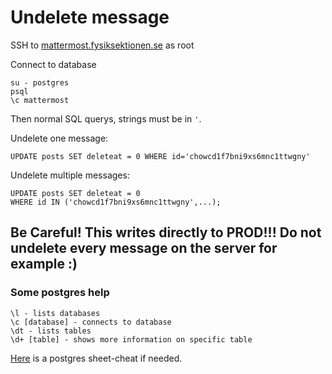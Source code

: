 # Undelete message

SSH to [mattermost.fysiksektionen.se](mattermost.fysiksektionen.se) as root

Connect to database
```
su - postgres
psql
\c mattermost
```

Then normal SQL querys, strings must be in `'`.

Undelete one message:
```
UPDATE posts SET deleteat = 0 WHERE id='chowcd1f7bni9xs6mnc1ttwgny'
```

Undelete multiple messages:
```
UPDATE posts SET deleteat = 0
WHERE id IN ('chowcd1f7bni9xs6mnc1ttwgny',...);
```

## Be Careful! This writes directly to PROD!!! Do not undelete every message on the server for example :)

### Some postgres help

```
\l - lists databases
\c [database] - connects to database
\dt - lists tables
\d+ [table] - shows more information on specific table
```

[Here](https://www.postgresqltutorial.com/postgresql-cheat-sheet/) is a postgres sheet-cheat if needed.

